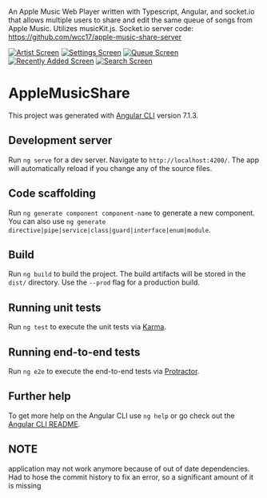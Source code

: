 An Apple Music Web Player written with Typescript, Angular, and socket.io that allows multiple users to share and edit the same queue of songs from Apple Music. Utilizes musicKit.js. Socket.io server code: https://github.com/wcc17/apple-music-share-server

<a href="https://imgur.com/iWXpT0t"><img src="https://imgur.com/iWXpT0t.png" title="Artist Screen" /></a>
<a href="https://imgur.com/0AAupnO"><img src="https://imgur.com/0AAupnO.png" title="Settings Screen" /></a>
<a href="https://imgur.com/eRXBUBO"><img src="https://imgur.com/eRXBUBO.png" title="Queue Screen" /></a>
<a href="https://imgur.com/OnrX9gD"><img src="https://imgur.com/OnrX9gD.png" title="Recently Added Screen" /></a>
<a href="https://imgur.com/OadcrCT"><img src="https://imgur.com/OadcrCT.png" title="Search Screen" /></a>


# AppleMusicShare

This project was generated with [Angular CLI](https://github.com/angular/angular-cli) version 7.1.3.

## Development server

Run `ng serve` for a dev server. Navigate to `http://localhost:4200/`. The app will automatically reload if you change any of the source files.

## Code scaffolding

Run `ng generate component component-name` to generate a new component. You can also use `ng generate directive|pipe|service|class|guard|interface|enum|module`.

## Build

Run `ng build` to build the project. The build artifacts will be stored in the `dist/` directory. Use the `--prod` flag for a production build.

## Running unit tests

Run `ng test` to execute the unit tests via [Karma](https://karma-runner.github.io).

## Running end-to-end tests

Run `ng e2e` to execute the end-to-end tests via [Protractor](http://www.protractortest.org/).

## Further help

To get more help on the Angular CLI use `ng help` or go check out the [Angular CLI README](https://github.com/angular/angular-cli/blob/master/README.md).


## NOTE
application may not work anymore because of out of date dependencies. Had to hose the commit history to fix an error, so a significant amount of it is missing
